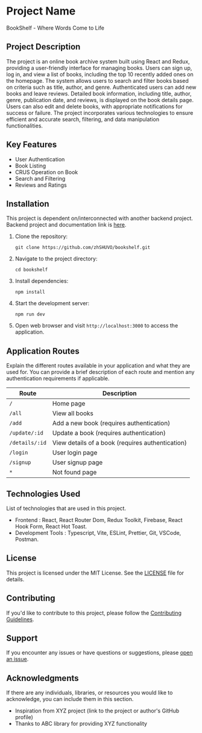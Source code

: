 # Project Name

BookShelf - Where Words Come to Life

## Project Description

The project is an online book archive system built using React and Redux, providing a user-friendly interface for managing books. Users can sign up, log in, and view a list of books, including the top 10 recently added ones on the homepage. The system allows users to search and filter books based on criteria such as title, author, and genre. Authenticated users can add new books and leave reviews. Detailed book information, including title, author, genre, publication date, and reviews, is displayed on the book details page. Users can also edit and delete books, with appropriate notifications for success or failure. The project incorporates various technologies to ensure efficient and accurate search, filtering, and data manipulation functionalities.

## Key Features

-   User Authentication
-   Book Listing
-   CRUS Operation on Book
-   Search and Filtering
-   Reviews and Ratings

## Installation

This project is dependent on/interconnected with another backend project. Backend project and documentation link is [here](https://github.com/zhSHUVO/bookshelf-server).

1. Clone the repository:
    ```shell
    git clone https://github.com/zhSHUVO/bookshelf.git
    ```
2. Navigate to the project directory:
    ```shell
    cd bookshelf
    ```
3. Install dependencies:
    ```shell
    npm install
    ```
4. Start the development server:
    ```shell
    npm run dev
    ```
5. Open web browser and visit `http://localhost:3000` to access the application.

## Application Routes

Explain the different routes available in your application and what they are used for. You can provide a brief description of each route and mention any authentication requirements if applicable.

| Route          | Description                                      |
| -------------- | ------------------------------------------------ |
| `/`            | Home page                                        |
| `/all`         | View all books                                   |
| `/add`         | Add a new book (requires authentication)         |
| `/update/:id`  | Update a book (requires authentication)          |
| `/details/:id` | View details of a book (requires authentication) |
| `/login`       | User login page                                  |
| `/signup`      | User signup page                                 |
| `*`            | Not found page                                   |

## Technologies Used

List of technologies that are used in this project.

-   Frontend : React, React Router Dom, Redux Toolkit, Firebase, React Hook Form, React Hot Toast.
-   Development Tools : Typescript, Vite, ESLint, Prettier, Git, VSCode, Postman.

## License

This project is licensed under the MIT License. See the [LICENSE](LICENSE) file for details.

## Contributing

If you'd like to contribute to this project, please follow the [Contributing Guidelines](CONTRIBUTING.md).

## Support

If you encounter any issues or have questions or suggestions, please [open an issue](https://github.com/your-username/your-project/issues).

## Acknowledgments

If there are any individuals, libraries, or resources you would like to acknowledge, you can include them in this section.

-   Inspiration from XYZ project (link to the project or author's GitHub profile)
-   Thanks to ABC library for providing XYZ functionality
